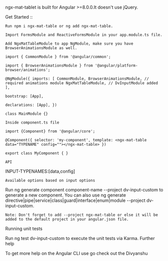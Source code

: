 ngx-mat-tablet is built for Angular >=8.0.0.It doesn't use jQuery.

Get Started ::

    Run npm i ngx-mat-table or ng add ngx-mat-table.

    Import FormsModule and ReactiveFormsModule in your app.module.ts file.

    Add NgxMatTableModule to app NgModule, make sure you have BrowserAnimationsModule as well.

    import { CommonModule } from '@angular/common';

    import { BrowserAnimationsModule } from '@angular/platform-browser/animations';

    @NgModule({ imports: [ CommonModule, BrowserAnimationsModule, // required animations module NgxMatTableModule, // DvInputModule added ],

    bootstrap: [App],

    declarations: [App], })

    class MainModule {}

    Inside component.ts file

    import {Component} from '@angular/core';

    @Component({ selector: 'my-component', template: <ngx-mat-table data="TYPENAME" config=""></ngx-mat-table> })

    export class MyComponent { }

    API

INPUT-TYPENAMES:[data,config]


    Available options based on input options

Run ng generate component component-name --project dv-input-custom to generate a new component. You can also use ng generate directive|pipe|service|class|guard|interface|enum|module --project dv-input-custom.

    Note: Don't forget to add --project ngx-mat-table or else it will be added to the default project in your angular.json file.

Running unit tests

Run ng test dv-input-custom to execute the unit tests via Karma.
Further help

To get more help on the Angular CLI use go check out the Divyanshu